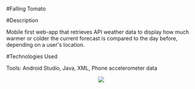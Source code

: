 #Falling Tomato

#Description

Mobile first web-app that retrieves API weather data to display how much warmer or colder the current forecast is compared to the day before, depending on a user's location.

#Technologies Used

Tools: Android Studio, Java, XML, Phone accelerometer data

<p align="center">
  <img src="https://cloud.githubusercontent.com/assets/10625343/19734614/0c6ff846-9b5d-11e6-901a-348268f51f20.png"/>
</p>
